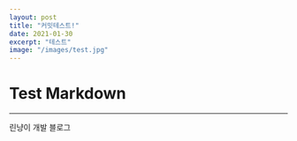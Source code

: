 ```yaml
---
layout: post
title: "커밋테스트!"
date: 2021-01-30
excerpt: "테스트"
image: "/images/test.jpg"
---
```


# Test Markdown

---

린냥이 개발 블로그
